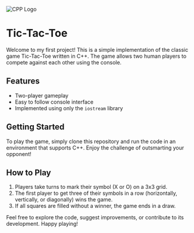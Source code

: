 ![CPP Logo](https://upload.wikimedia.org/wikipedia/commons/thumb/1/18/ISO_C%2B%2B_Logo.svg/459px-ISO_C%2B%2B_Logo.svg.png)

# Tic-Tac-Toe

Welcome to my first project! This is a simple implementation of the classic game Tic-Tac-Toe written in C++. The game allows two human players to compete against each other using the console.

## Features

- Two-player gameplay
- Easy to follow console interface
- Implemented using only the `iostream` library

## Getting Started

To play the game, simply clone this repository and run the code in an environment that supports C++. Enjoy the challenge of outsmarting your opponent!

## How to Play

1. Players take turns to mark their symbol (X or O) on a 3x3 grid.
2. The first player to get three of their symbols in a row (horizontally, vertically, or diagonally) wins the game.
3. If all squares are filled without a winner, the game ends in a draw.

Feel free to explore the code, suggest improvements, or contribute to its development. Happy playing!
